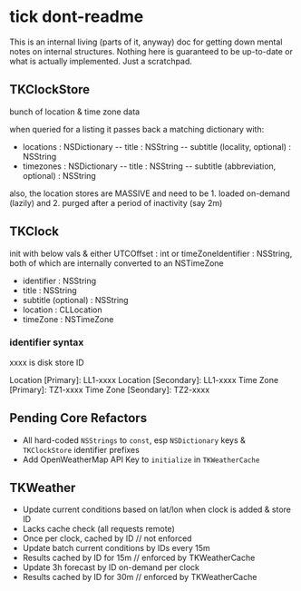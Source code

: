 # tick dont-readme
This is an internal living (parts of it, anyway) doc for getting down mental notes on internal structures. Nothing here is guaranteed to be up-to-date or what is actually implemented. Just a scratchpad.

## TKClockStore
bunch of location & time zone data

when queried for a listing it passes back a matching dictionary with:
- locations : NSDictionary
-- title : NSString
-- subtitle (locality, optional) : NSString
- timezones : NSDictionary
-- title : NSString
-- subtitle (abbreviation, optional) : NSString

also, the location stores are MASSIVE and need to be 1. loaded on-demand (lazily) and 2. purged after a period of inactivity (say 2m)

## TKClock

init with below vals & either UTCOffset : int or timeZoneIdentifier : NSString, both of which are internally converted to an NSTimeZone

- identifier : NSString
- title : NSString
- subtitle (optional) : NSString
- location : CLLocation
- timeZone : NSTimeZone

### identifier syntax

xxxx is disk store ID

Location [Primary]: LL1-xxxx
Location [Secondary]: LL1-xxxx
Time Zone [Primary]: TZ1-xxxx
Time Zone [Seondary]: TZ2-xxxx

## Pending Core Refactors

- All hard-coded `NSStrings` to `const`, esp `NSDictionary` keys & `TKClockStore` identifier prefixes
- Add OpenWeatherMap API Key to `initialize` in `TKWeatherCache`

## TKWeather

- Update current conditions based on lat/lon when clock is added & store ID
 - Lacks cache check (all requests remote)
 - Once per clock, cached by ID // not enforced
- Update batch current conditions by IDs every 15m
 - Results cached by ID for 15m // enforced by TKWeatherCache
- Update 3h forecast by ID on-demand per clock
 - Results cached by ID for 30m // enforced by TKWeatherCache
